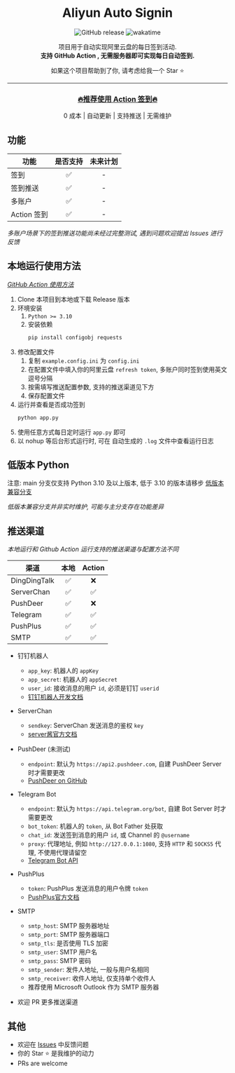 <div align=center>

# Aliyun Auto Signin

![GitHub release](https://img.shields.io/github/v/release/ImYrS/aliyun-auto-signin)
![wakatime](https://wakatime.com/badge/user/92b8bbab-18e1-4e0c-af6d-082cc16c9d8a/project/0547bf5c-f66c-4798-ab89-96ddb017fef7.svg)

项目用于自动实现阿里云盘的每日签到活动.  
**支持 GitHub Action , 无需服务器即可实现每日自动签到.**

如果这个项目帮助到了你, 请考虑给我一个 Star :star:

----

### [🔥推荐使用 Action 签到🔥](https://github.com/ImYrS/aliyun-auto-signin/blob/main/How-To-Use-Action.md)

0 成本 | 自动更新 | 支持推送 | 无需维护
</div>

## 功能

| 功能        | 是否支持 | 未来计划 |
|-----------|:----:|:----:|
| 签到        |  ✅   |  -   |
| 签到推送      |  ✅   |  -   |
| 多账户       |  ✅   |  -   |
| Action 签到 |  ✅   |  -   |

*多账户场景下的签到推送功能尚未经过完整测试, 遇到问题欢迎提出 Issues 进行反馈*

## 本地运行使用方法

*[GitHub Action 使用方法](https://github.com/ImYrS/aliyun-auto-signin/blob/main/How-To-Use-Action.md)*

1. Clone 本项目到本地或下载 Release 版本
2. 环境安装
    1. `Python >= 3.10`
    2. 安装依赖
        ```bash
        pip install configobj requests
        ```
3. 修改配置文件
    1. 复制 `example.config.ini` 为 `config.ini`
    2. 在配置文件中填入你的阿里云盘 `refresh token`, 多账户同时签到使用英文逗号分隔
    3. 按需填写推送配置参数, 支持的推送渠道见下方
    4. 保存配置文件
4. 运行并查看是否成功签到
    ```bash
    python app.py
    ```
5. 使用任意方式每日定时运行 `app.py` 即可
6. 以 nohup 等后台形式运行时, 可在 自动生成的 `.log` 文件中查看运行日志

## 低版本 Python

注意: main 分支仅支持 Python 3.10 及以上版本, 低于 3.10 的版本请移步
[低版本兼容分支](https://github.com/ImYrS/aliyun-auto-signin/tree/older-python-version)

*低版本兼容分支并非实时维护, 可能与主分支存在功能差异*

## 推送渠道

*本地运行和 Github Action 运行支持的推送渠道与配置方法不同*

| 渠道           | 本地  | Action |
|--------------|:---:|:------:|
| DingDingTalk |  ✅  |   ❌    |
| ServerChan   |  ✅  |   ✅    |
| PushDeer     |  ✅  |   ❌    |
| Telegram     |  ✅  |   ✅    |
| PushPlus     |  ✅  |   ✅    |
| SMTP         |  ✅  |   ✅    |

- 钉钉机器人
    - `app_key`: 机器人的 `appKey`
    - `app_secret`: 机器人的 `appSecret`
    - `user_id`: 接收消息的用户 `id`, 必须是钉钉 `userid`
    - [钉钉机器人开发文档](https://open.dingtalk.com/document/isvapp/send-messages-based-on-enterprise-robot-callback)

- ServerChan
    - `sendkey`: ServerChan 发送消息的鉴权 `key`
    - [server酱官方文档](https://sct.ftqq.com)

- PushDeer (未测试)
    - `endpoint`: 默认为 `https://api2.pushdeer.com`, 自建 PushDeer Server 时才需要更改
    - [PushDeer on GitHub](https://github.com/easychen/pushdeer)

- Telegram Bot
    - `endpoint`: 默认为 `https://api.telegram.org/bot`, 自建 Bot Server 时才需要更改
    - `bot_token`: 机器人的 `token`, 从 Bot Father 处获取
    - `chat_id`: 发送签到消息的用户 `id`, 或 Channel 的 `@username`
    - `proxy`: 代理地址, 例如 `http://127.0.0.1:1080`, 支持 `HTTP` 和 `SOCKS5` 代理, 不使用代理请留空
    - [Telegram Bot API](https://core.telegram.org/bots/api)

- PushPlus
    - `token`: PushPlus 发送消息的用户令牌 `token`
    - [PushPlus官方文档](https://www.pushplus.plus)

- SMTP
  - `smtp_host`: SMTP 服务器地址
  - `smtp_port`: SMTP 服务器端口
  - `smtp_tls`: 是否使用 TLS 加密
  - `smtp_user`: SMTP 用户名
  - `smtp_pass`: SMTP 密码
  - `smtp_sender`: 发件人地址, 一般与用户名相同
  - `smtp_receiver`: 收件人地址, 仅支持单个收件人
  - 推荐使用 Microsoft Outlook 作为 SMTP 服务器

- 欢迎 PR 更多推送渠道

## 其他

- 欢迎在 [Issues](https://github.com/ImYrS/aliyun-auto-signin/issues) 中反馈问题
- 你的 Star :star: 是我维护的动力
- PRs are welcome
